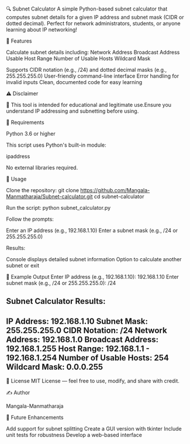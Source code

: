 🔍 Subnet Calculator
A simple Python-based subnet calculator that computes subnet details for a given IP address and subnet mask (CIDR or dotted decimal). Perfect for network administrators, students, or anyone learning about IP networking!

📌 Features

Calculate subnet details including:
Network Address
Broadcast Address
Usable Host Range
Number of Usable Hosts
Wildcard Mask


Supports CIDR notation (e.g., /24) and dotted decimal masks (e.g., 255.255.255.0)
User-friendly command-line interface
Error handling for invalid inputs
Clean, documented code for easy learning


⚠️ Disclaimer

🚨 This tool is intended for educational and legitimate use.Ensure you understand IP addressing and subnetting before using.


💪 Requirements

Python 3.6 or higher

This script uses Python's built-in module:

ipaddress

No external libraries required.

🚀 Usage

Clone the repository:
git clone https://github.com/Mangala-Manmatharaja/Subnet-calculator.git
cd subnet-calculator


Run the script:
python subnet_calculator.py


Follow the prompts:

Enter an IP address (e.g., 192.168.1.10)
Enter a subnet mask (e.g., /24 or 255.255.255.0)


Results:

Console displays detailed subnet information
Option to calculate another subnet or exit




🧪 Example Output
Enter IP address (e.g., 192.168.1.10): 192.168.1.10
Enter subnet mask (e.g., /24 or 255.255.255.0): /24

Subnet Calculator Results:
--------------------------------------------------
IP Address: 192.168.1.10
Subnet Mask: 255.255.255.0
CIDR Notation: /24
Network Address: 192.168.1.0
Broadcast Address: 192.168.1.255
Host Range: 192.168.1.1 - 192.168.1.254
Number of Usable Hosts: 254
Wildcard Mask: 0.0.0.255
--------------------------------------------------


📄 License
MIT License — feel free to use, modify, and share with credit.

✍️ Author

Mangala-Manmatharaja


🌟 Future Enhancements

Add support for subnet splitting
Create a GUI version with tkinter
Include unit tests for robustness
Develop a web-based interface

